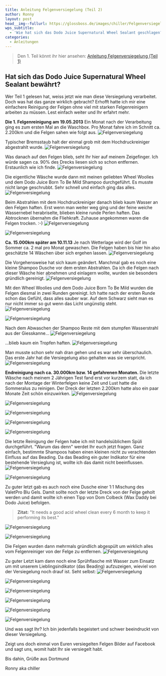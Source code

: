 ```yaml
---
title: Anleitung Felgenversiegelung (Teil 2)
author: Ronny
layout: post
head__img--fullurl: https://glossboss.de/images/chiller/Felgenversiegelung_2/04.JPG
wps_subtitle:
  - 'Wie hat sich das Dodo Juice Supernatural Wheel Sealant geschlagen?'
categories:
  - Anleitungen
---
```

> Den 1. Teil könnt ihr hier ansehen:
[Anleitung Felgenversiegelung (Teil 1)](https://glossboss.de/anleitungen/felgenversiegelung-anleitung-auftrag-anwendung)


Hat sich das Dodo Juice Supernatural Wheel Sealant bewährt?
------------------------------------------------------------------------

Wer Teil 1 gelesen hat, weiss jetzt wie man diese Versiegelung verarbeitet. Doch was hat das ganze wirklich gebracht? Erhofft hatte ich mir eine einfachere Reinigung der Felgen ohne viel mit starken Felgenreinigern arbeiten zu müssen. Lest einfach weiter und Ihr erfahrt mehr.


**Die 1. Felgenreinigung am 19.05.2013**
Ein Monat nach der Verarbeitung ging es zum ersten Mal an die Waschbox. Pro Monat fahre ich im Schnitt ca. 2.200km und die Felgen sahen wie folgt aus.
![Felgenversiegelung](https://glossboss.de/images/chiller/Felgenversiegelung_2/01.JPG)

Typischer Bremsstaub halt der einmal grob mit dem Hochdruckreiniger abgestrahlt wurde.
![Felgenversiegelung](https://glossboss.de/images/chiller/Felgenversiegelung_2/02.JPG)

Was danach auf den Felgen blieb, seht Ihr hier auf meinem Zeigefinger. Ich würde sagen ca. 90% des Drecks liesen sich so schon entfernen. Erstaunlich wie ich finde.
![Felgenversiegelung](https://glossboss.de/images/chiller/Felgenversiegelung_2/03.JPG)

Die eigentliche Wäsche wurde dann mit meinen geliebten Wheel Woolies und dem Dodo Juice Born To Be Mild Shampoo durchgeführt. Es musste nicht lange geschrubbt. Sehr schnell und einfach ging das alles.
![Felgenversiegelung](https://glossboss.de/images/chiller/Felgenversiegelung_2/04.JPG)

Beim Abstrahlen mit dem Hochdruckreiniger danach blieb kaum Wasser an den Felgen haften. Erst wenn man weiter weg ging und der feine weiche Wassernebel herabriselte, blieben kleine runde Perlen haften. Das Abtrocknen übernahm die Fliehkraft. Zuhause angekommen waren die Felgen trocken. :-)
![Felgenversiegelung](https://glossboss.de/images/chiller/Felgenversiegelung_2/05.JPG)

![Felgenversiegelung](https://glossboss.de/images/chiller/Felgenversiegelung_2/06.JPG)


**Ca. 15.000km später am 10.11.13**
Je nach Wetterlage wird der Golf im Sommer ca. 2 mal pro Monat gewaschen. Die Felgen haben bis hier hin also geschätzte 14 Wäschen über sich ergehen lassen. 
![Felgenversiegelung](https://glossboss.de/images/chiller/Felgenversiegelung_2/07.jpg)

Die Vorgehensweise hat sich kaum geändert. Manchmal gab es noch eine kleine Shampoo Dusche vor dem ersten Abstrahlen. Da ich die Felgen nach dieser Wäsche hier abnehmen und einlagern wollte, wurden sie besonders gründlich gereinigt.
![Felgenversiegelung](https://glossboss.de/images/chiller/Felgenversiegelung_2/08.jpg)

Mit den Wheel Woolies und dem Dodo Juice Born To Be Mild wurden die Felgen diesmal in zwei Runden gereinigt. Ich hatte nach der ersten Runde schon das Gefühl, dass alles sauber war. Auf dem Schwarz sieht man es nur nicht immer so gut wenn das Licht ungünstig steht.
![Felgenversiegelung](https://glossboss.de/images/chiller/Felgenversiegelung_2/09.jpg)

![Felgenversiegelung](https://glossboss.de/images/chiller/Felgenversiegelung_2/10.jpg)

Nach dem Abwaschen der Shampoo Reste mit dem stumpfen Wasserstrahl aus der Giesskanne... 
![Felgenversiegelung](https://glossboss.de/images/chiller/Felgenversiegelung_2/11.jpg)

...blieb kaum ein Tropfen haften. 
![Felgenversiegelung](https://glossboss.de/images/chiller/Felgenversiegelung_2/12.jpg)

Man musste schon sehr nah dran gehen und es war sehr überschaulich. Das erste Jahr hat die Versiegelung also gehalten was sie verspricht.
![Felgenversiegelung](https://glossboss.de/images/chiller/Felgenversiegelung_2/13.jpg)


**Endreinigung nach ca. 30.000km bzw. 14 gefahrenen Monaten.**
Die letzte Wäsche nach meinem 2 Jährigen Test fand erst vor kurzem statt, da ich nach der Montage der Winterfelgen keine Zeit und Lust hatte die Sommeralus zu reinigen. Der Dreck der letzten 2.200km hatte also ein paar Monate Zeit schön einzuwirken. 
![Felgenversiegelung](https://glossboss.de/images/chiller/Felgenversiegelung_2/14.jpg)

![Felgenversiegelung](https://glossboss.de/images/chiller/Felgenversiegelung_2/15.jpg)

![Felgenversiegelung](https://glossboss.de/images/chiller/Felgenversiegelung_2/16.jpg)

![Felgenversiegelung](https://glossboss.de/images/chiller/Felgenversiegelung_2/17.jpg)

![Felgenversiegelung](https://glossboss.de/images/chiller/Felgenversiegelung_2/18.jpg)

Die letzte Reinigung der Felgen habe ich mit handelsüblichem Spüli durchgeführt. "Warum das denn" werdet Ihr euch jetzt fragen. Ganz einfach, bestimmte Shampoos haben einen kleinen nicht zu verachtenden Einfluss auf das Beading. Da das Beading ein guter Indikator für eine bestehende Versieglung ist, wollte ich das damit nicht beeinflussen. 
![Felgenversiegelung](https://glossboss.de/images/chiller/Felgenversiegelung_2/19.jpg)

![Felgenversiegelung](https://glossboss.de/images/chiller/Felgenversiegelung_2/22.jpg)

Zu guter letzt gab es auch noch eine Dusche einer 1:1 Mischung des ValetPro Blu Gels. Damit sollte noch der letzte Dreck von der Felge geholt werden und damit wollte ich einen Tipp von Dom Colbeck (Wax Daddy bei Dodo Juice) befolgen. 

>**Zitat:**
"It needs a good acid wheel clean every 6 month to keep it performing its best."

![Felgenversiegelung](https://glossboss.de/images/chiller/Felgenversiegelung_2/20.jpg)

![Felgenversiegelung](https://glossboss.de/images/chiller/Felgenversiegelung_2/21.jpg)

Die Felgen wurden dann mehrmals gründlich abgespült um wirklich alles vom Felgenreiniger von der Felge zu entfernen.
![Felgenversiegelung](https://glossboss.de/images/chiller/Felgenversiegelung_2/23.jpg)

Zu guter Letzt kam dann noch eine Sprühflasche mit Wasser zum Einsatz um mit unserem Lieblingsindikator (das Beading) aufzuzeigen, wieviel von der Versiegelung noch drauf ist. Seht selbst: 
![Felgenversiegelung](https://glossboss.de/images/chiller/Felgenversiegelung_2/24.jpg)

![Felgenversiegelung](https://glossboss.de/images/chiller/Felgenversiegelung_2/25.jpg)

![Felgenversiegelung](https://glossboss.de/images/chiller/Felgenversiegelung_2/26.jpg)

![Felgenversiegelung](https://glossboss.de/images/chiller/Felgenversiegelung_2/27.jpg)

![Felgenversiegelung](https://glossboss.de/images/chiller/Felgenversiegelung_2/28.jpg)

![Felgenversiegelung](https://glossboss.de/images/chiller/Felgenversiegelung_2/29.jpg)

Und was sagt Ihr?
Ich bin jedenfalls begeistert und schwer beeindruckt von dieser Versiegelung.

Zeigt uns doch einmal von Euren versiegelten Felgen Bilder auf Facebook und sagt uns, womit habt Ihr sie versiegelt habt. 

Bis dahin,
Grüße aus Dortmund

Ronny aka chiller